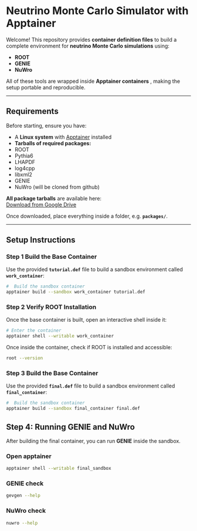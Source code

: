 #  Neutrino Monte Carlo Simulator with Apptainer

Welcome! 
This repository provides **container definition files** to build a complete environment for **neutrino Monte Carlo simulations** using:

-  **ROOT**  
-  **GENIE**  
-  **NuWro**

All of these tools are wrapped inside **Apptainer containers** , making the setup portable and reproducible.

---

##  Requirements

Before starting, ensure you have:

-  A **Linux system** with [Apptainer](https://apptainer.org/) installed  
-  **Tarballs of required packages:**  
  - ROOT  
  - Pythia6  
  - LHAPDF  
  - log4cpp  
  - libxml2  
  - GENIE  
  - NuWro (will be cloned from github)  

 **All package tarballs** are available here:  
 [Download from Google Drive](https://drive.google.com/drive/u/2/folders/1n6KGQXpvhwNZMwsl38GaIteWHjbj1sKn)  

Once downloaded, place everything inside a folder, e.g. **`packages/`**.

---

##  Setup Instructions

### **Step 1  Build the Base Container**

Use the provided **`tutorial.def`** file to build a sandbox environment called **`work_container`**:

```bash
#  Build the sandbox container
apptainer build --sandbox work_container tutorial.def
```

### **Step 2  Verify ROOT Installation**

Once the base container is built, open an interactive shell inside it:

```bash
# Enter the container
apptainer shell --writable work_container
```
Once inside the container, check if ROOT is installed and accessible:
```bash
root --version
```

### **Step 3  Build the Base Container**

Use the provided **`final.def`** file to build a sandbox environment called **`final_container`**:

```bash
#  Build the sandbox container
apptainer build --sandbox final_container final.def
```
##  Step 4: Running GENIE and NuWro

After building the final container, you can run **GENIE** inside the sandbox.

### Open apptainer
```bash
apptainer shell --writable final_sandbox
```

### GENIE check
```bash
gevgen --help
```
### NuWro check
```bash
nuwro --help
```